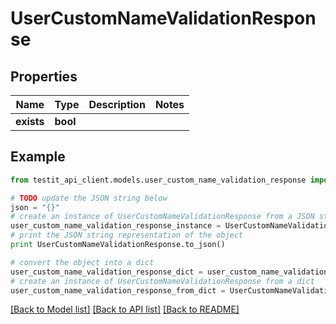 # UserCustomNameValidationResponse


## Properties
Name | Type | Description | Notes
------------ | ------------- | ------------- | -------------
**exists** | **bool** |  | 

## Example

```python
from testit_api_client.models.user_custom_name_validation_response import UserCustomNameValidationResponse

# TODO update the JSON string below
json = "{}"
# create an instance of UserCustomNameValidationResponse from a JSON string
user_custom_name_validation_response_instance = UserCustomNameValidationResponse.from_json(json)
# print the JSON string representation of the object
print UserCustomNameValidationResponse.to_json()

# convert the object into a dict
user_custom_name_validation_response_dict = user_custom_name_validation_response_instance.to_dict()
# create an instance of UserCustomNameValidationResponse from a dict
user_custom_name_validation_response_from_dict = UserCustomNameValidationResponse.from_dict(user_custom_name_validation_response_dict)
```
[[Back to Model list]](../README.md#documentation-for-models) [[Back to API list]](../README.md#documentation-for-api-endpoints) [[Back to README]](../README.md)


